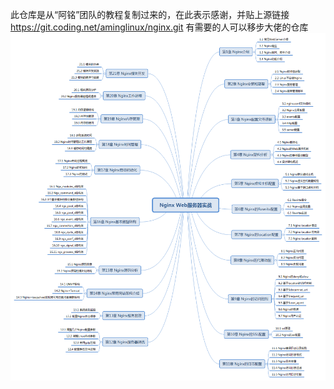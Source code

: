 此仓库是从“阿铭”团队的教程复制过来的，在此表示感谢，并贴上源链接
https://git.coding.net/aminglinux/nginx.git
有需要的人可以移步大佬的仓库
![image](./Nginx_dg.png)